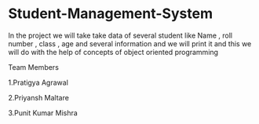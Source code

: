 # Student-Management-System
In the project we will take take data of several student like Name , roll number , class , age and several information and we will print it and this we will do with the help of concepts of object oriented programming 

Team Members

1.Pratigya Agrawal	

2.Priyansh Maltare	

3.Punit Kumar Mishra
